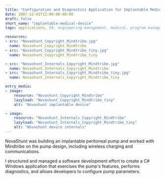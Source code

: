 ```yaml
---
title: "Configuration and Diagnostics Application for Implantable Medical Device (2007)"
date: 2007-12-01T12:00:00-08:00
draft: false
short_name: "implantable-medical-device"
tags: applications, C#, engineering management, medical, program management

resources:
- src: "Novashunt_Copyright_Mindtribe.jpg"
  name: Novashunt_Copyright_Mindtribe
- src: "Novashunt_Copyright_Mindtribe_tiny.jpg"
  name: Novashunt_Copyright_Mindtribe_tiny

- src: "Novashunt_Internals_Copyright_Mindtribe.jpg"
  name: Novashunt_Internals_Copyright_Mindtribe
- src: "Novashunt_Internals_Copyright_Mindtribe_tiny.jpg"
  name: Novashunt_Internals_Copyright_Mindtribe_tiny

entry_media:
- image:
    resource: "Novashunt_Copyright_Mindtribe"
    lazyload: "Novashunt_Copyright_Mindtribe_tiny"
    alt: "Novashunt implantable device"

- image:
    resource: "Novashunt_Internals_Copyright_Mindtribe"
    lazyload: "Novashunt_Internals_Copyright_Mindtribe_tiny"
    alt: "Novashunt device internals"
---
```

NovaShunt was building an implantable peritoneal pump and worked with Mindtribe on the pump design, including wireless charging and communications.

I structured and managed a software development effort to create a C# Windows application that exercises the pump's features, performs diagnostics, and allows developers to configure pump parameters.
